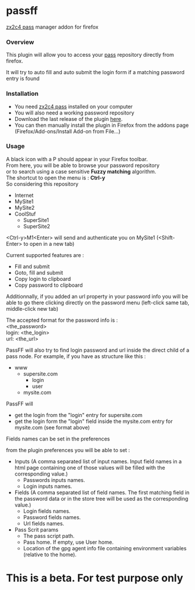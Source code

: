 passff
======

[zx2c4 pass](http://www.zx2c4.com/projects/password-store/) manager addon for firefox


### Overview
This plugin will allow you to access your [pass](http://www.zx2c4.com/projects/password-store/) repository directly from firefox.

It will try to auto fill and auto submit the login form if a matching password entry is found

### Installation
- You need [zx2c4 pass](http://www.zx2c4.com/projects/password-store/) installed on your computer
- You will also need a working password repository
- Download the last release of the plugin [here](https://github.com/jvenant/passff/releases).
- You can then manually install the plugin in Firefox from the addons page (Firefox/Add-ons/Install Add-on from File...)

### Usage
A black icon with a P should appear in your Firefox toolbar.  
From here, you will be able to browse your password repository  
or to search using a case sensitive **Fuzzy matching** algorithm.  
The shortcut to open the menu is : **Ctrl-y**  
So considering this repository
* Internet
 * MySite1
 * MySite2
* CoolStuf
  * SuperSite1
  * SuperSite2

&lt;Ctrl-y&gt;M1&lt;Enter&gt; will send and authenticate you on MySite1 (&lt;Shift-Enter&gt; to open in a new tab)


Current supported features are :
- Fill and submit
- Goto, fill and submit
- Copy login to clipboard
- Copy password to clipboard

Additionnally, if you added an url property in your password info you will be able to go there clicking directly on the password menu (left-click same tab, middle-click new tab)

The accepted format for the password info is :  
&lt;the_password&gt;  
login: &lt;the_login&gt;  
url: &lt;the_url&gt;  

PassFF will also try to find login password and url inside the direct child of a pass node.
For example, if you have as structure like this :
* www
  * supersite.com
    * login
    * user
  * mysite.com

PassFF will 
* get the login from the "login" entry for supersite.com
* get the login form the "login" field inside the mysite.com entry for mysite.com (see format above)  

Fields names can be set in the preferences


from the plugin preferences you will be able to set :
- Inputs (A comma separated list of input names. Input field names in a html page containing one of those values will be filled with the corresponding value.)
  - Passwords inputs names.
  - Login inputs names.
- Fields (A comma separated list of field names. The first matching field in the password data or in the store tree will be used as the corresponding value.)
  - Login fields names.
  - Password fields names.
  - Url fields names.
- Pass Scrit params
  - The pass script path.
  - Pass home. If empty, use User home.
  - Location of the gpg agent info file containing environment variables (relative to the home).

This is a beta. For test purpose only
=========
